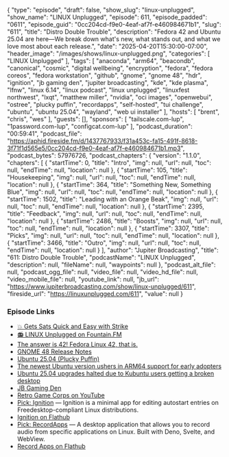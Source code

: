 {
  "type": "episode",
  "draft": false,
  "show_slug": "linux-unplugged",
  "show_name": "LINUX Unplugged",
  "episode": 611,
  "episode_padded": "0611",
  "episode_guid": "0cc204cd-f9e0-4eaf-af7f-e460984671b1",
  "slug": "611",
  "title": "Distro Double Trouble",
  "description": "Fedora 42 and Ubuntu 25.04 are here—We break down what's new, what stands out, and what we love most about each release.",
  "date": "2025-04-20T15:30:00-07:00",
  "header_image": "/images/shows/linux-unplugged.png",
  "categories": [
    "LINUX Unplugged"
  ],
  "tags": [
    "anaconda",
    "arm64",
    "beacondb",
    "canonical",
    "cosmic",
    "digital wellbeing",
    "encryption",
    "fedora",
    "fedora coreos",
    "fedora workstation",
    "github",
    "gnome",
    "gnome 48",
    "hdr",
    "ignition",
    "jb gaming den",
    "jupiter broadcasting",
    "kde",
    "kde plasma",
    "lfnw",
    "linux 6.14",
    "linux podcast",
    "linux unplugged",
    "linuxfest northwest",
    "lxqt",
    "matthew miller",
    "nvidia",
    "oci images",
    "openwebui",
    "ostree",
    "plucky puffin",
    "recordapps",
    "self-hosted",
    "tui challenge",
    "ubuntu",
    "ubuntu 25.04",
    "wayland",
    "web ui installer"
  ],
  "hosts": [
    "brent",
    "chris",
    "wes"
  ],
  "guests": [],
  "sponsors": [
    "tailscale.com-lup",
    "1password.com-lup",
    "configcat.com-lup"
  ],
  "podcast_duration": "00:59:41",
  "podcast_file": "https://aphid.fireside.fm/d/1437767933/f31a453c-fa15-491f-8618-3f71f1d565e5/0cc204cd-f9e0-4eaf-af7f-e460984671b1.mp3",
  "podcast_bytes": 57976726,
  "podcast_chapters": {
    "version": "1.1.0",
    "chapters": [
      {
        "startTime": 0,
        "title": "Intro",
        "img": null,
        "url": null,
        "toc": null,
        "endTime": null,
        "location": null
      },
      {
        "startTime": 105,
        "title": "Housekeeping",
        "img": null,
        "url": null,
        "toc": null,
        "endTime": null,
        "location": null
      },
      {
        "startTime": 364,
        "title": "Something New, Something Blue",
        "img": null,
        "url": null,
        "toc": null,
        "endTime": null,
        "location": null
      },
      {
        "startTime": 1502,
        "title": "Leading with an Orange Beak",
        "img": null,
        "url": null,
        "toc": null,
        "endTime": null,
        "location": null
      },
      {
        "startTime": 2395,
        "title": "Feedback",
        "img": null,
        "url": null,
        "toc": null,
        "endTime": null,
        "location": null
      },
      {
        "startTime": 2486,
        "title": "Boosts",
        "img": null,
        "url": null,
        "toc": null,
        "endTime": null,
        "location": null
      },
      {
        "startTime": 3307,
        "title": "Picks",
        "img": null,
        "url": null,
        "toc": null,
        "endTime": null,
        "location": null
      },
      {
        "startTime": 3466,
        "title": "Outro",
        "img": null,
        "url": null,
        "toc": null,
        "endTime": null,
        "location": null
      }
    ],
    "author": "Jupiter Broadcasting",
    "title": "611: Distro Double Trouble",
    "podcastName": "LINUX Unplugged",
    "description": null,
    "fileName": null,
    "waypoints": null
  },
  "podcast_alt_file": null,
  "podcast_ogg_file": null,
  "video_file": null,
  "video_hd_file": null,
  "video_mobile_file": null,
  "youtube_link": null,
  "jb_url": "https://www.jupiterbroadcasting.com/show/linux-unplugged/611",
  "fireside_url": "https://linuxunplugged.com/611",
  "value": null
}


### Episode Links

* [💥 Gets Sats Quick and Easy with Strike](https://strike.me/ "💥 Gets Sats Quick and Easy with Strike")
* [📻 LINUX Unplugged on Fountain.FM](https://www.fountain.fm/show/dWiuBeqpDSM86AwXRXov "📻 LINUX Unplugged  on Fountain.FM")
* [The answer is 42! Fedora Linux 42, that is.](https://fedoramagazine.org/announcing-fedora-linux-42/ "The answer is 42! Fedora Linux 42, that is.")
* [GNOME 48 Release Notes](https://release.gnome.org/48/ "GNOME 48 Release Notes")
* [Ubuntu 25.04 (Plucky Puffin)](https://releases.ubuntu.com/plucky/ "Ubuntu 25.04 \(Plucky Puffin\)")
* [The newest Ubuntu version ushers in ARM64 support for early adopters](https://www.xda-developers.com/ubuntu-arm64-support/ "The newest Ubuntu version ushers in ARM64 support for early adopters")
* [Ubuntu 25.04 upgrades halted due to Kubuntu users getting a broken desktop](https://www.gamingonlinux.com/2025/04/ubuntu-25-04-upgrades-halted-due-to-kubuntu-users-getting-a-broken-desktop/ "Ubuntu 25.04 upgrades halted due to Kubuntu users getting a broken desktop")
* [JB Gaming Den](https://matrix.to/#/#JBGaming:matrix.org "JB Gaming Den")
* [Retro Game Corps on YouTube](https://www.youtube.com/c/RetroGameCorps "Retro Game Corps on YouTube")
* [Pick: Ignition](https://github.com/flattool/ignition/ "Pick: Ignition") — Ignition is a minimal app for editing autostart entries on Freedesktop-compliant Linux distributions.
* [Ignition on Flathub](https://flathub.org/apps/io.github.flattool.Ignition "Ignition on Flathub")
* [Pick: RecordApps](https://github.com/sigmasd/recordapps "Pick: RecordApps") — A desktop application that allows you to record audio from specific applications on Linux. Built with Deno, Svelte, and WebView.
* [Record Apps on Flathub](https://flathub.org/apps/io.github.sigmasd.recordapps "Record Apps on Flathub")
